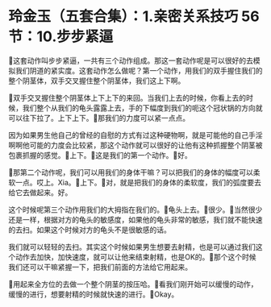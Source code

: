 # 玲金玉（五套合集）：1.亲密关系技巧 56节：10.步步紧逼

🎼这套动作叫步步紧逼，一共有三个动作组成。那这一套动作呢是可以很好的去模拟我们阴道的紧实度。这套动作怎么做呢？第一个动作，用我们的双手握住我们的整个阴茎体，双手交叉握住整个阴茎体，我们这上下啊。

🎼双手交叉握住整个阴茎体上下上下的来回。当我们上去的时候，你看上去的时候，我们整个从我们的龟头露露上去，手的下幅度到我们的呃这个冠状锅的方向就可以往下拉了。上下上下。🎼那我们的力度可以紧一点点。

因为如果男生他自己的曾经的自慰的方式有过这种硬物啊，就是可能他的自己手淫啊啊他可能的力度会比较紧，那这个动作就可以很好的让他有这种抓握整个阴茎被包裹抓握的感觉。🎼上下。🎼这是我们的第一个动作。🎼好。

🎼那第二个动作呢，我们可以用我们的身体干嘛？可以把我们的身体的幅度可以柔软一点。哎上。Xia。🎼上下。🎼对，就是把我们的身体的柔软度，我们的弧度要去给它去做起来。好。

这个时候呢第三个动作用我们的大拇指在我们的。🎼龟头上去。🎼很少。🎼当然很少还是一样，根据对方的龟头的敏感度，如果他的龟头非常的敏感，我们就不能快速的去扫。如果这个时候对方的龟头不是很敏感的话。

我们就可以轻轻的去扫。其实这个时候如果男生想要去射精，也是可以通过我们这个动作去加快，加快速度，就可以让他来结束射精，也是OK的。🎼那个这个时候我们还可以干嘛紧握一下，把我们前面的方法给它用起来。

🎼用起来全方位的去做一个整个阴茎的按压哈。🎼看我们刚开始可以缓慢的动作，缓慢的进行，想要射精的时候就快速的进行。🎼Okay。

